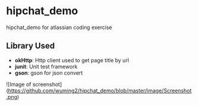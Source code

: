 # hipchat_demo
hipchat_demo for atlassian coding exercise



Library Used
-------------
- **okHttp**:  Http client used to get page title by url 
- **junit**: Unit test framework
- **gson**: gson for json convert

![Image of screenshot]
(https://github.com/wuming2/hipchat_demo/blob/master/image/Screenshot.png)
